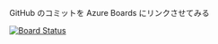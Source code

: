 GitHub のコミットを Azure Boards にリンクさせてみる

[![Board Status](https://dev.azure.com/LINEDeveloperCommunity/e5e86184-668e-4499-9c17-8203b92ddfdb/026fee18-0a35-4a90-a539-02691629c6ab/_apis/work/boardbadge/86bdfbee-ee88-4124-b05b-eeec6d084692)](https://dev.azure.com/LINEDeveloperCommunity/e5e86184-668e-4499-9c17-8203b92ddfdb/_boards/board/t/026fee18-0a35-4a90-a539-02691629c6ab/Microsoft.RequirementCategory)
